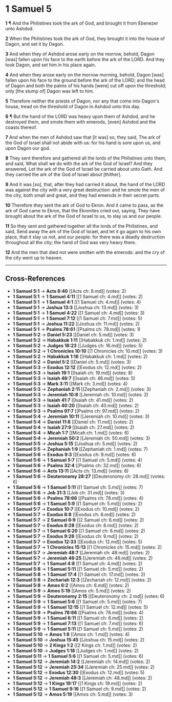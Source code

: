 # 1 Samuel 5

**1** ¶ And the Philistines took the ark of God, and brought it from Ebenezer unto Ashdod.

**2** When the Philistines took the ark of God, they brought it into the house of Dagon, and set it by Dagon.

**3** And when they of Ashdod arose early on the morrow, behold, Dagon [was] fallen upon his face to the earth before the ark of the LORD. And they took Dagon, and set him in his place again.

**4** And when they arose early on the morrow morning, behold, Dagon [was] fallen upon his face to the ground before the ark of the LORD; and the head of Dagon and both the palms of his hands [were] cut off upon the threshold; only [the stump of] Dagon was left to him.

**5** Therefore neither the priests of Dagon, nor any that come into Dagon's house, tread on the threshold of Dagon in Ashdod unto this day.

**6** ¶ But the hand of the LORD was heavy upon them of Ashdod, and he destroyed them, and smote them with emerods, [even] Ashdod and the coasts thereof.

**7** And when the men of Ashdod saw that [it was] so, they said, The ark of the God of Israel shall not abide with us: for his hand is sore upon us, and upon Dagon our god.

**8** They sent therefore and gathered all the lords of the Philistines unto them, and said, What shall we do with the ark of the God of Israel? And they answered, Let the ark of the God of Israel be carried about unto Gath. And they carried the ark of the God of Israel about [thither].

**9** And it was [so], that, after they had carried it about, the hand of the LORD was against the city with a very great destruction: and he smote the men of the city, both small and great, and they had emerods in their secret parts.

**10** Therefore they sent the ark of God to Ekron. And it came to pass, as the ark of God came to Ekron, that the Ekronites cried out, saying, They have brought about the ark of the God of Israel to us, to slay us and our people.

**11** So they sent and gathered together all the lords of the Philistines, and said, Send away the ark of the God of Israel, and let it go again to his own place, that it slay us not, and our people: for there was a deadly destruction throughout all the city; the hand of God was very heavy there.

**12** And the men that died not were smitten with the emerods: and the cry of the city went up to heaven.

---

## Cross-References

- **1 Samuel 5:1** → **Acts 8:40** [[Acts ch: 8.md]] (votes: 2)
- **1 Samuel 5:1** → **1 Samuel 4:11** [[1 Samuel ch: 4.md]] (votes: 2)
- **1 Samuel 5:1** → **1 Samuel 4:1** [[1 Samuel ch: 4.md]] (votes: 4)
- **1 Samuel 5:1** → **Joshua 13:3** [[Joshua ch: 13.md]] (votes: 3)
- **1 Samuel 5:1** → **1 Samuel 4:22** [[1 Samuel ch: 4.md]] (votes: 3)
- **1 Samuel 5:1** → **1 Samuel 7:12** [[1 Samuel ch: 7.md]] (votes: 5)
- **1 Samuel 5:1** → **Joshua 11:22** [[Joshua ch: 11.md]] (votes: 2)
- **1 Samuel 5:1** → **Psalms 78:61** [[Psalms ch: 78.md]] (votes: 1)
- **1 Samuel 5:2** → **Daniel 5:23** [[Daniel ch: 5.md]] (votes: 3)
- **1 Samuel 5:2** → **Habakkuk 1:11** [[Habakkuk ch: 1.md]] (votes: 2)
- **1 Samuel 5:2** → **Judges 16:23** [[Judges ch: 16.md]] (votes: 5)
- **1 Samuel 5:2** → **1 Chronicles 10:10** [[1 Chronicles ch: 10.md]] (votes: 3)
- **1 Samuel 5:2** → **Habakkuk 1:16** [[Habakkuk ch: 1.md]] (votes: 2)
- **1 Samuel 5:2** → **Daniel 5:2** [[Daniel ch: 5.md]] (votes: 3)
- **1 Samuel 5:3** → **Exodus 12:12** [[Exodus ch: 12.md]] (votes: 2)
- **1 Samuel 5:3** → **Isaiah 19:1** [[Isaiah ch: 19.md]] (votes: 8)
- **1 Samuel 5:3** → **Isaiah 46:7** [[Isaiah ch: 46.md]] (votes: 5)
- **1 Samuel 5:3** → **Mark 3:11** [[Mark ch: 3.md]] (votes: 4)
- **1 Samuel 5:3** → **Zephaniah 2:11** [[Zephaniah ch: 2.md]] (votes: 3)
- **1 Samuel 5:3** → **Jeremiah 10:8** [[Jeremiah ch: 10.md]] (votes: 2)
- **1 Samuel 5:3** → **Isaiah 41:7** [[Isaiah ch: 41.md]] (votes: 2)
- **1 Samuel 5:3** → **Isaiah 40:20** [[Isaiah ch: 40.md]] (votes: 2)
- **1 Samuel 5:3** → **Psalms 97:7** [[Psalms ch: 97.md]] (votes: 2)
- **1 Samuel 5:4** → **Jeremiah 10:11** [[Jeremiah ch: 10.md]] (votes: 3)
- **1 Samuel 5:4** → **Daniel 11:8** [[Daniel ch: 11.md]] (votes: 2)
- **1 Samuel 5:4** → **Isaiah 27:9** [[Isaiah ch: 27.md]] (votes: 2)
- **1 Samuel 5:4** → **Micah 1:7** [[Micah ch: 1.md]] (votes: 6)
- **1 Samuel 5:4** → **Jeremiah 50:2** [[Jeremiah ch: 50.md]] (votes: 3)
- **1 Samuel 5:5** → **Joshua 5:15** [[Joshua ch: 5.md]] (votes: 2)
- **1 Samuel 5:5** → **Zephaniah 1:9** [[Zephaniah ch: 1.md]] (votes: 7)
- **1 Samuel 5:6** → **Exodus 9:3** [[Exodus ch: 9.md]] (votes: 6)
- **1 Samuel 5:6** → **1 Samuel 5:7** [[1 Samuel ch: 5.md]] (votes: 4)
- **1 Samuel 5:6** → **Psalms 32:4** [[Psalms ch: 32.md]] (votes: 6)
- **1 Samuel 5:6** → **Acts 13:11** [[Acts ch: 13.md]] (votes: 6)
- **1 Samuel 5:6** → **Deuteronomy 28:27** [[Deuteronomy ch: 28.md]] (votes: 6)
- **1 Samuel 5:6** → **1 Samuel 5:11** [[1 Samuel ch: 5.md]] (votes: 7)
- **1 Samuel 5:6** → **Job 31:3** [[Job ch: 31.md]] (votes: 3)
- **1 Samuel 5:6** → **Psalms 78:66** [[Psalms ch: 78.md]] (votes: 4)
- **1 Samuel 5:6** → **1 Samuel 5:9** [[1 Samuel ch: 5.md]] (votes: 2)
- **1 Samuel 5:7** → **Exodus 10:7** [[Exodus ch: 10.md]] (votes: 2)
- **1 Samuel 5:7** → **Exodus 8:8** [[Exodus ch: 8.md]] (votes: 2)
- **1 Samuel 5:7** → **2 Samuel 6:9** [[2 Samuel ch: 6.md]] (votes: 2)
- **1 Samuel 5:7** → **Exodus 8:28** [[Exodus ch: 8.md]] (votes: 2)
- **1 Samuel 5:7** → **1 Samuel 6:20** [[1 Samuel ch: 6.md]] (votes: 2)
- **1 Samuel 5:7** → **Exodus 9:28** [[Exodus ch: 9.md]] (votes: 2)
- **1 Samuel 5:7** → **Exodus 12:33** [[Exodus ch: 12.md]] (votes: 5)
- **1 Samuel 5:7** → **1 Chronicles 15:13** [[1 Chronicles ch: 15.md]] (votes: 2)
- **1 Samuel 5:7** → **Jeremiah 48:7** [[Jeremiah ch: 48.md]] (votes: 2)
- **1 Samuel 5:7** → **Jeremiah 46:25** [[Jeremiah ch: 46.md]] (votes: 2)
- **1 Samuel 5:7** → **1 Samuel 4:8** [[1 Samuel ch: 4.md]] (votes: 2)
- **1 Samuel 5:8** → **1 Samuel 5:11** [[1 Samuel ch: 5.md]] (votes: 2)
- **1 Samuel 5:8** → **1 Samuel 17:4** [[1 Samuel ch: 17.md]] (votes: 2)
- **1 Samuel 5:8** → **Zechariah 12:3** [[Zechariah ch: 12.md]] (votes: 2)
- **1 Samuel 5:8** → **Amos 6:2** [[Amos ch: 6.md]] (votes: 2)
- **1 Samuel 5:9** → **Amos 5:19** [[Amos ch: 5.md]] (votes: 2)
- **1 Samuel 5:9** → **Deuteronomy 2:15** [[Deuteronomy ch: 2.md]] (votes: 6)
- **1 Samuel 5:9** → **1 Samuel 5:6** [[1 Samuel ch: 5.md]] (votes: 7)
- **1 Samuel 5:9** → **1 Samuel 12:15** [[1 Samuel ch: 12.md]] (votes: 5)
- **1 Samuel 5:9** → **Psalms 78:66** [[Psalms ch: 78.md]] (votes: 4)
- **1 Samuel 5:9** → **1 Samuel 6:11** [[1 Samuel ch: 6.md]] (votes: 2)
- **1 Samuel 5:9** → **1 Samuel 7:13** [[1 Samuel ch: 7.md]] (votes: 6)
- **1 Samuel 5:9** → **1 Samuel 5:11** [[1 Samuel ch: 5.md]] (votes: 2)
- **1 Samuel 5:10** → **Amos 1:8** [[Amos ch: 1.md]] (votes: 4)
- **1 Samuel 5:10** → **Joshua 15:45** [[Joshua ch: 15.md]] (votes: 2)
- **1 Samuel 5:10** → **2 Kings 1:2** [[2 Kings ch: 1.md]] (votes: 2)
- **1 Samuel 5:10** → **Judges 1:18** [[Judges ch: 1.md]] (votes: 2)
- **1 Samuel 5:11** → **1 Samuel 5:6** [[1 Samuel ch: 5.md]] (votes: 6)
- **1 Samuel 5:12** → **Jeremiah 14:2** [[Jeremiah ch: 14.md]] (votes: 2)
- **1 Samuel 5:12** → **Jeremiah 25:34** [[Jeremiah ch: 25.md]] (votes: 2)
- **1 Samuel 5:12** → **Exodus 12:30** [[Exodus ch: 12.md]] (votes: 5)
- **1 Samuel 5:12** → **Jeremiah 48:3** [[Jeremiah ch: 48.md]] (votes: 2)
- **1 Samuel 5:12** → **1 Kings 19:17** [[1 Kings ch: 19.md]] (votes: 2)
- **1 Samuel 5:12** → **1 Samuel 9:16** [[1 Samuel ch: 9.md]] (votes: 2)
- **1 Samuel 5:12** → **Amos 5:19** [[Amos ch: 5.md]] (votes: 3)
